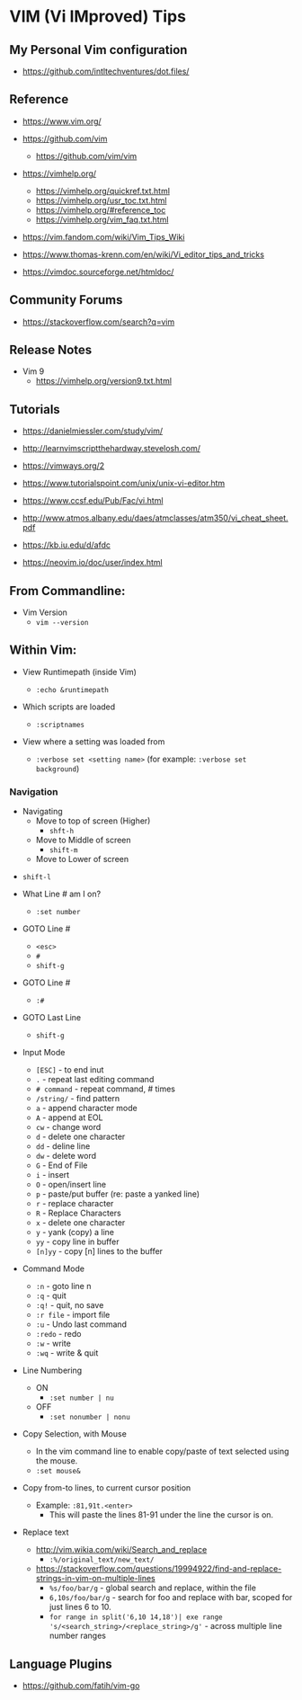 # VIM (Vi IMproved) Tips


## My Personal Vim configuration
- https://github.com/intltechventures/dot.files/


## Reference
- https://www.vim.org/

- https://github.com/vim
  + https://github.com/vim/vim


- https://vimhelp.org/
  + https://vimhelp.org/quickref.txt.html
  + https://vimhelp.org/usr_toc.txt.html
  + https://vimhelp.org/#reference_toc
  + https://vimhelp.org/vim_faq.txt.html

- https://vim.fandom.com/wiki/Vim_Tips_Wiki

- https://www.thomas-krenn.com/en/wiki/Vi_editor_tips_and_tricks

- https://vimdoc.sourceforge.net/htmldoc/


## Community Forums

- https://stackoverflow.com/search?q=vim



## Release Notes

- Vim 9
  + https://vimhelp.org/version9.txt.html 




## Tutorials
- https://danielmiessler.com/study/vim/

- http://learnvimscriptthehardway.stevelosh.com/

- https://vimways.org/2

- https://www.tutorialspoint.com/unix/unix-vi-editor.htm

- https://www.ccsf.edu/Pub/Fac/vi.html

- http://www.atmos.albany.edu/daes/atmclasses/atm350/vi_cheat_sheet.pdf

- https://kb.iu.edu/d/afdc

- https://neovim.io/doc/user/index.html


## From Commandline:

- Vim Version
  + ```vim --version```



## Within Vim:
- View Runtimepath (inside Vim)
  + ```:echo &runtimepath```


- Which scripts are loaded
  + ```:scriptnames```

- View where a setting was loaded from 
  + ```:verbose set <setting name>``` (for example: ```:verbose set background```)




### Navigation

- Navigating
  + Move to top of screen (Higher)
    * ```shft-h```
  + Move to Middle of screen
    * ```shift-m```
  + Move to Lower of screen 
* ```shift-l```

- What Line # am I on?
  + ```:set number```

- GOTO Line #
  + ```<esc>```
  + ```#```
  + ```shift-g```

- GOTO Line #
  + ```:#```

- GOTO Last Line
  + ```shift-g```


- Input Mode
  + ```[ESC]```       - to end inut
  + ```.```           - repeat last editing command
  + ```# command```   - repeat command, # times
  + ```/string/```    - find pattern
  + ```a```           - append character mode
  + ```A```           - append at EOL
  + ```cw```          - change word
  + ```d```           - delete one character
  + ```dd```          - deline line
  + ```dw```          - delete word
  + ```G```           - End of File
  + ```i```           - insert
  + ```O```           - open/insert line
  + ```p```           - paste/put buffer (re: paste a yanked line)
  + ```r```           - replace character
  + ```R```           - Replace Characters
  + ```x```           - delete one character
  + ```y```           - yank (copy) a line
  + ```yy```          - copy line in buffer 
  + ```[n]yy```       - copy [n] lines to the buffer

- Command Mode
  + ```:n```          - goto line n
  + ```:q```          - quit
  + ```:q!```         - quit, no save
  + ```:r file```     - import file
  + ```:u```          - Undo last command
  + ```:redo```       - redo 
  + ```:w```          - write
  + ```:wq```         - write & quit



- Line Numbering
  + ON
    * ```:set number | nu```    
  + OFF
    * ```:set nonumber | nonu```


- Copy Selection, with Mouse
  + In the vim command line to enable copy/paste of text selected using the mouse.
  + ```:set mouse&```


- Copy from-to lines, to current cursor position
  + Example: ```:81,91t.<enter>```
    * This will paste the lines 81-91 under the line the cursor is on.


- Replace text
  + http://vim.wikia.com/wiki/Search_and_replace
    * ```:%/original_text/new_text/```
  + https://stackoverflow.com/questions/19994922/find-and-replace-strings-in-vim-on-multiple-lines
    * ```%s/foo/bar/g``` - global search and replace, within the file 
    * ```6,10s/foo/bar/g``` - search for foo and replace with bar, scoped for just lines 6 to 10.
    * ```for range in split('6,10 14,18')| exe range 's/<search_string>/<replace_string>/g'``` - across multiple line number ranges


## Language Plugins
- https://github.com/fatih/vim-go





